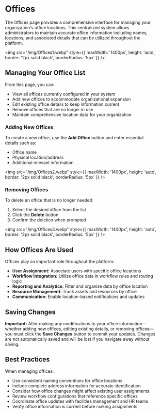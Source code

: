 # Offices

The Offices page provides a comprehensive interface for managing your organization's office locations. This centralized system allows administrators to maintain accurate office information including names, locations, and associated details that can be utilized throughout the platform.

<img src="/img/Offices1.webp" style={{ maxWidth: '1400px', height: 'auto', border: '2px solid black', borderRadius: '5px' }} />

## Managing Your Office List

From this page, you can:
- View all offices currently configured in your system
- Add new offices to accommodate organizational expansion
- Edit existing office details to keep information current
- Remove offices that are no longer in use
- Maintain comprehensive location data for your organization

### Adding New Offices

To create a new office, use the **Add Office** button and enter essential details such as:
- Office name
- Physical location/address
- Additional relevant information

<img src="/img/Offices2.webp" style={{ maxWidth: '1400px', height: 'auto', border: '2px solid black', borderRadius: '5px' }} />

### Removing Offices

To delete an office that is no longer needed:
1. Select the desired office from the list
2. Click the **Delete** button
3. Confirm the deletion when prompted

<img src="/img/Offices3.webp" style={{ maxWidth: '1400px', height: 'auto', border: '2px solid black', borderRadius: '5px' }} />

## How Offices Are Used

Offices play an important role throughout the platform:
- **User Assignment:** Associate users with specific office locations
- **Workflow Integration:** Utilize office data in workflow rules and routing logic
- **Reporting and Analytics:** Filter and organize data by office location
- **Resource Management:** Track assets and resources by office
- **Communication:** Enable location-based notifications and updates

## Saving Changes

**Important:** After making any modifications to your office information—whether adding new offices, editing existing details, or removing offices—you must click the **Save Changes** button to commit your updates. Changes are not automatically saved and will be lost if you navigate away without saving.

## Best Practices

When managing offices:
- Use consistent naming conventions for office locations
- Include complete address information for accurate identification
- Consider how office changes might affect existing user assignments
- Review workflow configurations that reference specific offices
- Coordinate office updates with facilities management and HR teams
- Verify office information is current before making assignments